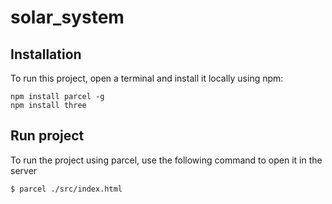 # solar_system
## Installation
To run this project, open a terminal and install it locally using npm:
```shell
npm install parcel -g   
npm install three  
```
## Run project
To run the project using parcel, use the following command to open it in the server

```
$ parcel ./src/index.html
```
